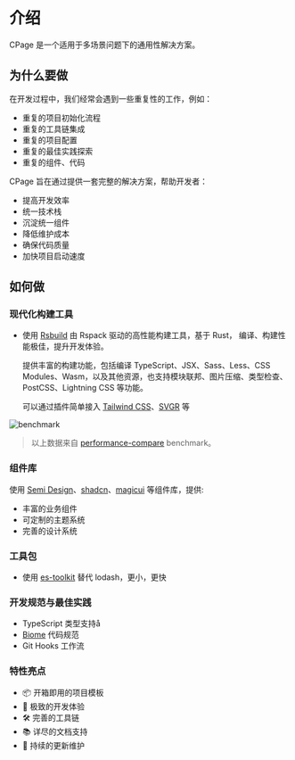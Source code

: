 # 介绍
CPage 是一个适用于多场景问题下的通用性解决方案。

## 为什么要做
在开发过程中，我们经常会遇到一些重复性的工作，例如：
- 重复的项目初始化流程
- 重复的工具链集成
- 重复的项目配置
- 重复的最佳实践探索
- 重复的组件、代码

CPage 旨在通过提供一套完整的解决方案，帮助开发者：
- 提高开发效率
- 统一技术栈
- 沉淀统一组件
- 降低维护成本
- 确保代码质量
- 加快项目启动速度

## 如何做
### 现代化构建工具
- 使用 [Rsbuild](https://rsbuild.dev/zh)
  由 Rspack 驱动的高性能构建工具，基于 Rust， 编译、构建性能极佳，提升开发体验。

  提供丰富的构建功能，包括编译 TypeScript、JSX、Sass、Less、CSS Modules、Wasm，以及其他资源，也支持模块联邦、图片压缩、类型检查、PostCSS、Lightning CSS 等功能。

  可以通过插件简单接入 [Tailwind CSS](https://tailwindcss.com/)、[SVGR](https://react-svgr.com/) 等

![benchmark](https://assets.rspack.dev/rsbuild/assets/benchmark-latest.jpeg)

> 以上数据来自 [performance-compare](https://github.com/rspack-contrib/performance-compare) benchmark。

### 组件库
使用 [Semi Design](https://semi.design/zh-CN/)、[shadcn](https://ui.shadcn.com/)、[magicui](https://magicui.design/) 等组件库，提供:
  - 丰富的业务组件
  - 可定制的主题系统
  - 完善的设计系统
  
### 工具包
- 使用 [es-toolkit](https://github.com/toss/es-toolkit) 替代 lodash，更小，更快

### 开发规范与最佳实践
- TypeScript 类型支持å
- [Biome](https://biomejs.dev/zh-cn/) 代码规范
- Git Hooks 工作流

### 特性亮点
- 📦 开箱即用的项目模板
- 🚀 极致的开发体验
- 🛠️ 完善的工具链
- 📚 详尽的文档支持
- 🔄 持续的更新维护
